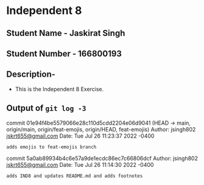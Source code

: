 # Independent 8
## Student Name - Jaskirat Singh
## Student Number - 166800193

## Description-
- This is the Independent 8 Exercise.

## Output of `git log -3`

commit 01e94f4be5579066e28c110d5cdd2204e06d9041 (HEAD -> main, origin/main, origin/feat-emojis, origin/HEAD, feat-emojis)
Author: jsingh802 <jskrt655@gmail.com>
Date:   Tue Jul 26 11:23:37 2022 -0400

    adds emojis to feat-emojis branch

commit 5a0ab89934b4c6e57a9de1ecdc86ec7c66806dcf
Author: jsingh802 <jskrt655@gmail.com>
Date:   Tue Jul 26 11:14:30 2022 -0400

    adds IND8 and updates README.md and adds footnotes